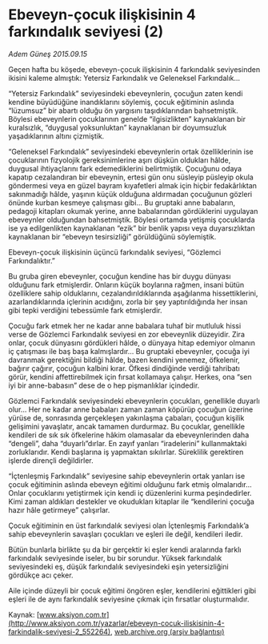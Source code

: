 # Ebeveyn-çocuk ilişkisinin 4 farkındalık seviyesi (2)

*Adem Güneş 2015.09.15*

<div class="pNewsDetailMainContent" itemprop="articleBody">
 <p>
  Geçen hafta bu köşede, ebeveyn-çocuk ilişkisinin 4 farkındalık seviyesinden ikisini kaleme almıştık: Yetersiz Farkındalık ve Geleneksel Farkındalık…
 </p>
 <p>
  “Yetersiz Farkındalık” seviyesindeki ebeveynlerin, çocuğun zaten kendi kendine büyüdüğüne inandıklarını söylemiş, çocuk eğitiminin aslında “lüzumsuz” bir abartı olduğu ön yargısını taşıdıklarından bahsetmiştik. Böylesi ebeveynlerin çocuklarının genelde “ilgisizlikten” kaynaklanan bir kuralsızlık, “duygusal yoksunluktan” kaynaklanan bir doyumsuzluk yaşadıklarının altını çizmiştik.
 </p>
 <p>
  “Geleneksel Farkındalık” seviyesindeki ebeveynlerin ortak özelliklerinin ise çocuklarının fizyolojik gereksinimlerine aşırı düşkün oldukları hâlde, duygusal ihtiyaçlarını fark edemediklerini belirtmiştik. Çocuğunu odaya kapatıp cezalandıran bir ebeveynin, ertesi gün onu süsleyip püsleyip okula göndermesi veya en güzel bayram kıyafetleri almak için hiçbir fedakârlıktan sakınmadığı hâlde, yaşının küçük olduğuna aldırmadan çocuğunun gözleri önünde kurban kesmeye çalışması gibi… Bu gruptaki anne babaların, pedagoji kitapları okumak yerine, anne babalarından gördüklerini uygulayan ebeveynler olduğundan bahsetmiştik. Böylesi ortamda yetişmiş çocuklarda ise ya edilgenlikten kaynaklanan “ezik” bir benlik yapısı veya duyarsızlıktan kaynaklanan bir “ebeveyn tesirsizliği” görüldüğünü söylemiştik.
 </p>
 <p>
  Ebeveyn-çocuk ilişkisinin üçüncü farkındalık seviyesi, “Gözlemci Farkındalıktır.”
 </p>
 <p>
  Bu gruba giren ebeveynler, çocuğun kendine has bir duygu dünyası olduğunu fark etmişlerdir. Onların küçük boylarına rağmen, insani bütün özelliklere sahip olduklarını, cezalandırıldıklarında aşağılanma hissettiklerini, azarlandıklarında içlerinin acıdığını, zorla bir şey yaptırıldığında her insan gibi tepki verdiğini tebessümle fark etmişlerdir.
 </p>
 <p>
  Çocuğu fark etmek her ne kadar anne babalara tuhaf bir mutluluk hissi verse de Gözlemci Farkındalık seviyesi en zor ebeveynlik düzeyidir. Zira onlar, çocuk dünyasını gördükleri hâlde, o dünyaya hitap edemiyor olmanın iç çatışması ile baş başa kalmışlardır… Bu gruptaki ebeveynler, çocuğa iyi davranmak gerektiğini bildiği hâlde, bazen kendini yenemez, öfkelenir, bağırır çağırır, çocuğun kalbini kırar. Öfkesi dindiğinde verdiği tahribatı görür, kendini affettirebilmek için fırsat kollamaya çalışır. Herkes, ona “sen iyi bir anne-babasın” dese de o hep pişmanlıklar içindedir.
 </p>
 <p>
  Gözlemci Farkındalık seviyesindeki ebeveynlerin çocukları, genellikle duyarlı olur… Her ne kadar anne babaları zaman zaman köpürüp çocuğun üzerine yürüse de, sonrasında gerçekleşen yakınlaşma çabaları, çocuğun kişilik gelişimini yavaşlatır, ancak tamamen durdurmaz. Bu çocuklar, genellikle kendileri de sık sık öfkelerine hâkim olamasalar da ebeveynlerinden daha “dengeli”, daha “duyarlı”dırlar. En zayıf yanları “iradelerini” kullanmaktaki zorluklarıdır. Kendi başlarına iş yapmaktan sıkılırlar. Süreklilik gerektiren işlerde dirençli değildirler.
 </p>
 <p>
  “İçtenleşmiş Farkındalık” seviyesine sahip ebeveynlerin ortak yanları ise çocuk eğitiminin aslında ebeveyn eğitimi olduğunu fark etmiş olmalarıdır… Onlar çocuklarını yetiştirmek için kendi iç düzenlerini kurma peşindedirler. Kimi zaman aldıkları destekler ve okudukları kitaplar ile “kendilerini çocuğa hazır hâle getirmeye” çalışırlar.
 </p>
 <p>
  Çocuk eğitiminin en üst farkındalık seviyesi olan İçtenleşmiş Farkındalık’a sahip ebeveynlerin savaşları çocukları ve eşleri ile değil, kendileri iledir.
 </p>
 <p>
  Bütün bunlarla birlikte şu da bir gerçektir ki eşler kendi aralarında farklı farkındalık seviyesinde iseler, bu bir sorundur. Yüksek farkındalık seviyesindeki eş, düşük farkındalık seviyesindeki eşin yetersizliğini gördükçe acı çeker.
 </p>
 <p>
  Aile içinde düzeyli bir çocuk eğitimi öngören eşler, kendilerini eğittikleri gibi eşleri ile de aynı farkındalık seviyesine çıkmak için fırsatlar oluşturmalıdır.
 </p>
</div>


Kaynak: [www.aksiyon.com.tr](http://www.aksiyon.com.tr/yazarlar/ebeveyn-cocuk-iliskisinin-4-farkindalik-seviyesi-2_552264), [web.archive.org (arşiv bağlantısı)](http://web.archive.org/web/20150928123544/http://www.aksiyon.com.tr/yazarlar/ebeveyn-cocuk-iliskisinin-4-farkindalik-seviyesi-2_552264)
